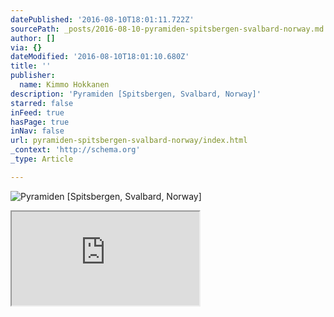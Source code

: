 ```yaml
---
datePublished: '2016-08-10T18:01:11.722Z'
sourcePath: _posts/2016-08-10-pyramiden-spitsbergen-svalbard-norway.md
author: []
via: {}
dateModified: '2016-08-10T18:01:10.680Z'
title: ''
publisher:
  name: Kimmo Hokkanen
description: 'Pyramiden [Spitsbergen, Svalbard, Norway]'
starred: false
inFeed: true
hasPage: true
inNav: false
url: pyramiden-spitsbergen-svalbard-norway/index.html
_context: 'http://schema.org'
_type: Article

---
```

![Pyramiden [Spitsbergen, Svalbard, Norway]](https://the-grid-user-content.s3-us-west-2.amazonaws.com/0b606a76-7fab-488d-aeb8-fcebf6917409.jpg)

<iframe src="https://the-grid.github.io/ed-location/?latitude=78.653408&amp;longitude=16.350584&amp;zoom=12&amp;address=Pyramiden%2C%20Svalbard" style=""></iframe>